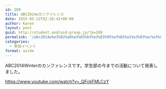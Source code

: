```yaml
---
id: 269
title: ABC2014wカンファレンス
date: 2015-05-22T02:28:42+00:00
author: Karen
layout: post
guid: http://student.android-group.jp/?p=269
permalink: '/abc2014w%e3%82%ab%e3%83%b3%e3%83%95%e3%82%a1%e3%83%ac%e3%83%b3%e3%82%b9/'
categories:
  - 参加イベント
format: aside
---
```

ABC2014Winterのカンファレンスです。学生部の今までの活動について発表しました。

https://www.youtube.com/watch?v=_QFckFMLCzY